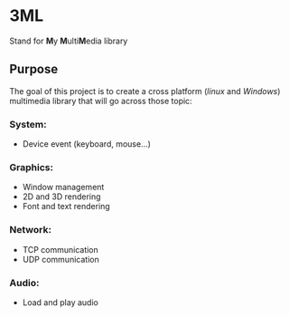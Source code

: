 # 3ML

Stand for **M**y **M**ulti**M**edia library

## Purpose

The goal of this project is to create a cross platform (_linux_ and _Windows_) multimedia library that will go across those topic:

### System:

- Device event (keyboard, mouse...)

### Graphics:

- Window management
- 2D and 3D rendering
- Font and text rendering

### Network:

- TCP communication
- UDP communication

### Audio:

- Load and play audio